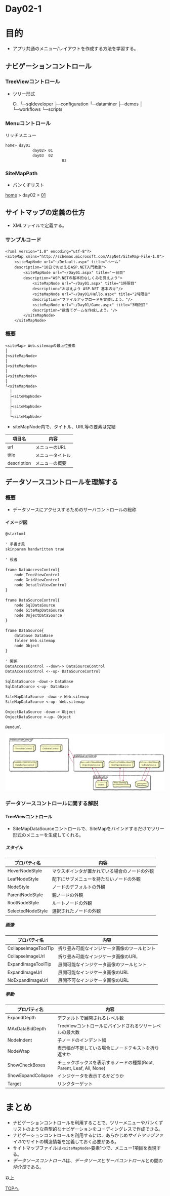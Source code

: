 Day02-1
===

# 目的

- アプリ共通のメニュー/レイアウトを作成する方法を学習する。

## ナビゲーションコントロール

### TreeViewコントロール

- ツリー形式

	C:.
	└─sqldeveloper
	    ├─configuration
	    └─dataminer
	       ├─demos
	       │  └─workflows
	       └─scripts

### Menuコントロール

リッチメニュー

	home> day01
				day02> 01
				day03  02
							 03

### SiteMapPath

- パンくずリスト

[home](./index.md) > day02 > [01](./Day02-1.md)

## サイトマップの定義の仕方

- XMLファイルで定義する。

### サンプルコード

	<?xml version="1.0" encoding="utf-8"?>
	<siteMap xmlns="http://schemas.microsoft.com/AspNet/SiteMap-File-1.0">
		<siteMapNode url="~/Default.aspx" title="ホーム"
		description="10日でおぼえるASP.NET入門教室">
			<siteMapNode url="~/Day01.aspx" title="一日目"
			description="ASP.NETの基本的なしくみを覚えよう">
				<siteMapNode url="~/Day01.aspx" title="1時限目"
				description="おぼえよう ASP.NET 基本のキ"/>
				<siteMapNode url="~/Day01/Hello.aspx" title="2時限目"
				description="ファイルアップロードを実装しよう。"/>
				<siteMapNode url="~/Day01/Game.aspx" title="3時限目"
				description="数当てゲームを作成しよう。"/>
			</siteMapNode>
		</siteMapNode>

### 概要

	<siteMap> Web.sitemapの最上位要素
	│
	├<siteMapNode>
	│
	├<siteMapNode>
	│
	├<siteMapNode>
	│
	└<siteMapNode>
	  │
	  ├<siteMapNode>
	  │
	  ├<siteMapNode>
	  │
	  └<siteMapNode>

- siteMapNode内で、タイトル、URL等の要素は完結

項目名|内容
------|-----
url|メニューのURL
title|メニュータイトル
description|メニューの概要

## データソースコントロールを理解する

### 概要

- データソースにアクセスするためのサーバコントロールの総称

#### イメージ図

	@startuml
	
	' 手書き風
	skinparam handwritten true
	
	' 役者
	
	frame DataAccessControl{
		node TreeViewControl
		node GridViewControl
		node DetailsViewControl
	}
	
	frame DataSourceControl{
		node SqlDataSource
		node SiteMapDataSource
		node OnjectDataSource
	}
	
	frame DataSource{
		database DataBase
		folder Web.sitemap
		node Object
	}
	
	' 関係
	DataAccessControl --down-> DataSourceControl
	DataAccessControl <--up- DataSourceControl
	
	SqlDataSource -down-> DataBase
	SqlDataSource <-up- DataBase
	
	SiteMapDataSource -down-> Web.sitemap
	SiteMapDataSource <-up- Web.sitemap
	
	OnjectDataSource -down-> Object
	OnjectDataSource <-up- Object
	
	@enduml

![データアクセスコントロールとデータソースコントロール](./img/Day02/001.png)

### データソースコントロールに関する解説

#### TreeViewコントロール

- SiteMapDataSourceコントロールで、SiteMapをバインドするだけでツリー形式のメニューを生成してくれる。

##### スタイル

プロパティ名|内容
------------|-----
HoverNodeStyle|マウスポインタが置かれている場合のノードの外観
LeafNodeStyle|配下にサブメニューを持たないノードの外観
NodeStyle|ノードのデフォルトの外観
ParentNodeStyle|親ノードの外観
RootNodeStyle|ルートノードの外観
SelectedNodeStyle|選択されたノードの外観

##### 画像

プロパティ名|内容
------------|-----
CollapseImageToolTip|折り畳み可能なインジケータ画像のツールヒント
CollapseImageUrl|折り畳み可能なインジケータ画像のURL
ExpandImageToolTip|展開可能なインジケータ画像のツールヒント
ExpandImageUrl|展開可能なインジケータ画像のURL
NoExpandImageUrl|展開不可なインジケータ画像のURL

##### 挙動

プロパティ名|内容
------------|-----
ExpandDepth|デフォルトで展開されるレベル数
MAxDataBidDepth|TreeViewコントロールにバインドされるツリーレベルの最大数
NodeIndent|子ノードのインデント幅
NodeWrap|表示幅が不足している場合にノードテキストを折り返すか
ShowCheckBoxes|チェックボックスを表示するノードの種類(Root, Parent, Leaf, All, None)
ShowExpandCollapse|インジケータを表示するかどうか
Target|リンクターゲット

# まとめ

- ナビゲーションコントロールを利用することで、ツリーメニューやパンくずリストのような典型的なナビゲーションをコーディングレスで作成できる。
- ナビゲーションコントロールを利用するには、あらかじめ*サイトマップファイル*でサイトの構造情報を定義しておく必要がある。
- サイトマップファイルは`<siteMapNode>`要素1つで、メニュー1項目を表現する。
- *データソースコントロール*は、*データソース*と*サーバコントロール*との間の*仲介役*である。

以上



[TOPへ](./index.md)  
